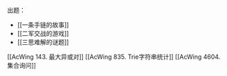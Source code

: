 出题：
- [[一条手链的故事]]
- [[二军交战的游戏]]
- [[三思难解的谜题]]


[[AcWing 143. 最大异或对]]
[[AcWing 835. Trie字符串统计]]
[[AcWing 4604. 集合询问]]
